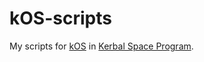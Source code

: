 # kOS-scripts

My scripts for [kOS](http://forum.kerbalspaceprogram.com/index.php?/topic/61827-113-kos-scriptable-autopilot-system-v100-2016814/) in [Kerbal Space Program](https://kerbalspaceprogram.com/).
